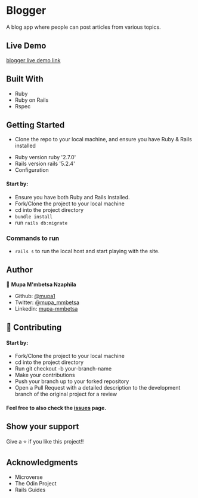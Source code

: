 # Blogger
A blog app where people can post articles from various topics.

## Live Demo
[blogger live demo link](https://blogger-app-blogger.herokuapp.com/)

## Built With
- Ruby
- Ruby on Rails
- Rspec

## Getting Started
- Clone the repo to your local machine, and ensure you have Ruby & Rails installed
* Ruby version
  ruby '2.7.0'
* Rails version
  rails '5.2.4'
* Configuration
#### Start by:
- Ensure you have both Ruby and Rails Installed.
- Fork/Clone the project to your local machine
- cd into the project directory
- `bundle install`
- run `rails db:migrate`
### Commands to run
- `rails s` to run the local host and start playing with the site.
## Author
👤 **Mupa M'mbetsa Nzaphila**

- Github: [@mupa1](https://github.com/Mupa1)
- Twitter: [@mupa_mmbetsa](https://twitter.com/mupa_mmbetsa)
- Linkedin: [mupa-mmbetsa](https://www.linkedin.com/in/mupa-mmbetsa)

## 🤝 Contributing
#### Start by:
- Fork/Clone the project to your local machine
- cd into the project directory
- Run git checkout -b your-branch-name
- Make your contributions
- Push your branch up to your forked repository
- Open a Pull Request with a detailed description to the development branch of the original project for a review
#### Feel free to also check the [issues](https://github.com/Mupa1/blogger/issues) page.
## Show your support
Give a ⭐️ if you like this project!!
## Acknowledgments
- Microverse
- The Odin Project
- Rails Guides